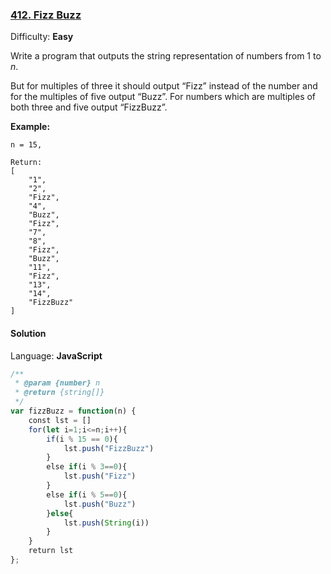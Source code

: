 ### [412\. Fizz Buzz](https://leetcode.com/problems/fizz-buzz/)

Difficulty: **Easy**


Write a program that outputs the string representation of numbers from 1 to _n_.

But for multiples of three it should output “Fizz” instead of the number and for the multiples of five output “Buzz”. For numbers which are multiples of both three and five output “FizzBuzz”.

**Example:**

```
n = 15,

Return:
[
    "1",
    "2",
    "Fizz",
    "4",
    "Buzz",
    "Fizz",
    "7",
    "8",
    "Fizz",
    "Buzz",
    "11",
    "Fizz",
    "13",
    "14",
    "FizzBuzz"
]
```


#### Solution

Language: **JavaScript**

```javascript
/**
 * @param {number} n
 * @return {string[]}
 */
var fizzBuzz = function(n) {
    const lst = []
    for(let i=1;i<=n;i++){
        if(i % 15 == 0){
            lst.push("FizzBuzz")
        }
        else if(i % 3==0){
            lst.push("Fizz")
        }
        else if(i % 5==0){
            lst.push("Buzz")
        }else{
            lst.push(String(i))
        }
    }
    return lst
};
```
